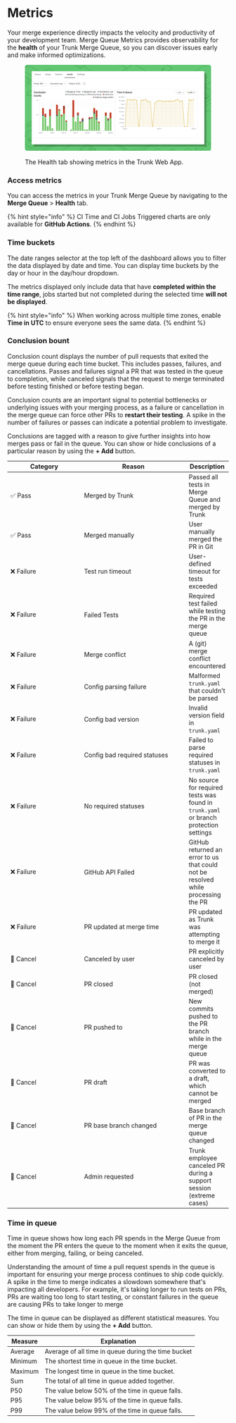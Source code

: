 # Metrics

Your merge experience directly impacts the velocity and productivity of your development team. Merge Queue Metrics provides observability for the **health** of your Trunk Merge Queue, so you can discover issues early and make informed optimizations.

<figure><img src="../../.gitbook/assets/merge-health.png" alt=""><figcaption><p>The Health tab showing metrics in the Trunk Web App.</p></figcaption></figure>

### Access metrics

You can access the metrics in your Trunk Merge Queue by navigating to the **Merge Queue** > **Health** tab.&#x20;

{% hint style="info" %}
CI Time and CI Jobs Triggered charts are only available for **GitHub Actions**.
{% endhint %}

### Time buckets

The date ranges selector at the top left of the dashboard allows you to filter the data displayed by date and time. You can display time buckets by the day or hour in the day/hour dropdown.

The metrics displayed only include data that have **completed within the time range**, jobs started but not completed during the selected time **will not be displayed**.&#x20;

{% hint style="info" %}
When working across multiple time zones, enable **Time in UTC** to ensure everyone sees the same data.&#x20;
{% endhint %}

### Conclusion bount

Conclusion count displays the number of pull requests that exited the merge queue during each time bucket. This includes passes, failures, and cancellations. Passes and failures signal a PR that was tested in the queue to completion, while canceled signals that the request to merge terminated before testing finished or before testing began.

Conclusion counts are an important signal to potential bottlenecks or underlying issues with your merging process, as a failure or cancellation in the merge queue can force other PRs to **restart their testing**. A spike in the number of failures or passes can indicate a potential problem to investigate.

Conclusions are tagged with a reason to give further insights into how merges pass or fail in the queue. You can show or hide conclusions of a particular reason by using the **+ Add** button.

<table><thead><tr><th width="167">Category</th><th width="248">Reason</th><th>Description</th></tr></thead><tbody><tr><td>✅ Pass</td><td>Merged by Trunk</td><td>Passed all tests in Merge Queue and merged by Trunk</td></tr><tr><td>✅ Pass</td><td>Merged manually</td><td>User manually merged the PR in Git</td></tr><tr><td>❌ Failure</td><td>Test run timeout</td><td>User-defined timeout for tests exceeded</td></tr><tr><td>❌ Failure</td><td>Failed Tests</td><td>Required test failed while testing the PR in the merge queue</td></tr><tr><td>❌ Failure</td><td>Merge conflict</td><td>A (git) merge conflict encountered</td></tr><tr><td>❌ Failure</td><td>Config parsing failure</td><td>Malformed <code>trunk.yaml</code> that couldn't be parsed</td></tr><tr><td>❌ Failure</td><td>Config bad version</td><td>Invalid version field in <code>trunk.yaml</code></td></tr><tr><td>❌ Failure</td><td>Config bad required statuses</td><td>Failed to parse required statuses in <code>trunk.yaml</code></td></tr><tr><td>❌ Failure</td><td>No required statuses</td><td>No source for required tests was found in <code>trunk.yaml</code> or branch protection settings</td></tr><tr><td>❌ Failure</td><td>GitHub API Failed</td><td>GitHub returned an error to us that could not be resolved while processing the PR</td></tr><tr><td>❌ Failure</td><td>PR updated at merge time</td><td>PR updated as Trunk was attempting to merge it</td></tr><tr><td>🚫 Cancel</td><td>Canceled by user</td><td>PR explicitly canceled by user</td></tr><tr><td>🚫 Cancel</td><td>PR closed</td><td>PR closed (not merged)</td></tr><tr><td>🚫 Cancel</td><td>PR pushed to</td><td>New commits pushed to the PR branch while in the merge queue</td></tr><tr><td>🚫 Cancel</td><td>PR draft</td><td>PR was converted to a draft, which cannot be merged</td></tr><tr><td>🚫 Cancel</td><td>PR base branch changed</td><td>Base branch of PR in the merge queue changed</td></tr><tr><td>🚫 Cancel</td><td>Admin requested</td><td>Trunk employee canceled PR during a support session (extreme cases)</td></tr></tbody></table>

### Time in queue

Time in queue shows how long each PR spends in the Merge Queue from the moment the PR enters the queue to the moment when it exits the queue, either from merging, failing, or being canceled.&#x20;

Understanding the amount of time a pull request spends in the queue is important for ensuring your merge process continues to ship code quickly. A spike in the time to merge indicates a slowdown somewhere that's impacting all developers. For example, it's taking longer to run tests on PRs, PRs are waiting too long to start testing, or constant failures in the queue are causing PRs to take longer to merge

The time in queue can be displayed as different statistical measures. You can show or hide them by using the **+ Add** button.

| Measure | Explanation                                         |
| ------- | --------------------------------------------------- |
| Average | Average of all time in queue during the time bucket |
| Minimum | The shortest time in queue in the time bucket.      |
| Maximum | The longest time in queue in the time bucket.       |
| Sum     | The total of all time in queue added together.      |
| P50     | The value below 50% of the time in queue falls.     |
| P95     | The value below 95% of the time in queue falls.     |
| P99     | The value below 99% of the time in queue falls.     |

